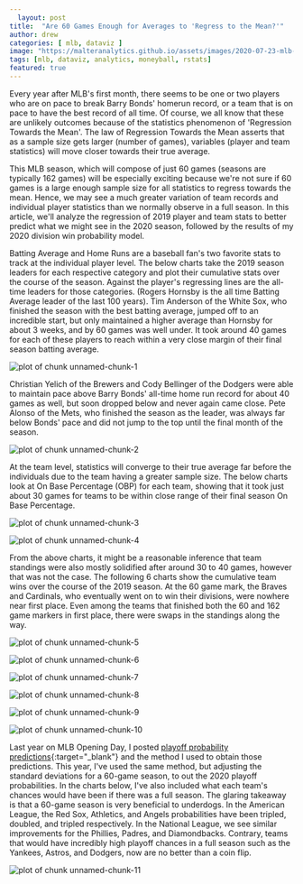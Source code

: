 ```yaml
---
  layout: post
title:  "Are 60 Games Enough for Averages to 'Regress to the Mean?'"
author: drew
categories: [ mlb, dataviz ]
image: "https://malteranalytics.github.io/assets/images/2020-07-23-mlb-playoff-predictions/image11.PNG"
tags: [mlb, dataviz, analytics, moneyball, rstats]
featured: true
---
```

  
  
Every year after MLB's first month, there seems to be one or two players who are on pace to break Barry Bonds' homerun record, or a team that is on pace to have the best record of all time.  Of course, we all know that these are unlikely outcomes because of the statistics phenomenon of 'Regression Towards the Mean'.   The law of Regression Towards the Mean asserts that as a sample size gets larger (number of games), variables (player and team statistics) will move closer towards their true average.  



This MLB season, which will compose of just 60 games (seasons are typically 162 games) will be especially exciting because we're not sure if 60 games is a large enough sample size for all statistics to regress towards the mean.  Hence, we may see a much greater variation of team records and individual player statistics than we normally observe in a full season.  In this article, we'll analyze the regression of 2019 player and team stats to better predict what we might see in the 2020 season, followed by the results of my 2020 division win probability model. 




Batting Average and Home Runs are a baseball fan's two favorite stats to track at the individual player level.   The below charts take the 2019 season leaders for each respective category and plot their cumulative stats over the course of the season.  Against the player's regressing lines are the all-time leaders for those categories.  (Rogers Hornsby is the all time Batting Average leader of the last 100 years).   Tim Anderson of the White Sox, who finished the season with the best batting average, jumped off to an incredible start, but only maintained a higher average than Hornsby for about 3 weeks, and by 60 games was well under.  It took around 40 games for each of these players to reach within a very close margin of their final season batting average. 



![plot of chunk unnamed-chunk-1](/assets/images/2020-07-23-mlb-playoff-predictions/image1.png)





Christian Yelich of the Brewers and Cody Bellinger of the Dodgers were able to maintain pace above Barry Bonds' all-time home run record for about 40 games as well, but soon dropped below and never again came close. Pete Alonso of the Mets, who finished the season as the leader, was always far below Bonds' pace and did not jump to the top until the final month of the season. 





![plot of chunk unnamed-chunk-2](/assets/images/2020-07-23-mlb-playoff-predictions/image2.png)


At the team level, statistics will converge to their true average far before the individuals due to the team having a greater sample size.  The below charts look at On Base Percentage (OBP) for each team, showing that it took just about 30 games for teams to be within close range of their final season On Base Percentage. 





![plot of chunk unnamed-chunk-3](/assets/images/2020-07-23-mlb-playoff-predictions/image3.png)

![plot of chunk unnamed-chunk-4](/assets/images/2020-07-23-mlb-playoff-predictions/image4.png)



From the above charts, it might be a reasonable inference that team standings were also mostly solidified after around 30 to 40 games, however that was not the case.  The following 6 charts show the cumulative team wins over the course of the 2019 season.  At the 60 game mark, the Braves and Cardinals, who eventually went on to win their divisions, were nowhere near first place.  Even among the teams that finished both the 60 and 162 game markers in first place, there were swaps in the standings along the way. 



  
  
![plot of chunk unnamed-chunk-5](/assets/images/2020-07-23-mlb-playoff-predictions/image5.png)
  
![plot of chunk unnamed-chunk-6](/assets/images/2020-07-23-mlb-playoff-predictions/image6.png)
  
![plot of chunk unnamed-chunk-7](/assets/images/2020-07-23-mlb-playoff-predictions/image7.png)
  
![plot of chunk unnamed-chunk-8](/assets/images/2020-07-23-mlb-playoff-predictions/image8.png)
  
![plot of chunk unnamed-chunk-9](/assets/images/2020-07-23-mlb-playoff-predictions/image9.png)
  
![plot of chunk unnamed-chunk-10](/assets/images/2020-07-23-mlb-playoff-predictions/image10.png)




Last year on MLB Opening Day, I posted [playoff probability predictions](https://malteranalytics.github.io/mlb-playoff-predictions/){:target="_blank"} and the method I used to obtain those predictions.  This year, I've used the same method, but adjusting the standard deviations for a 60-game season, to out the 2020 playoff probabilities.  In the charts below, I've also included what each team's chances would have been if there was a full season.  The glaring takeaway is that a 60-game season is very beneficial to underdogs.  In the American League, the Red Sox, Athletics, and Angels probabilities have been tripled, doubled, and tripled respectively.  In the National League, we see similar improvements for the Phillies, Padres, and Diamondbacks.  Contrary, teams that would have incredibly high playoff chances in a full season such as the Yankees, Astros, and Dodgers, now are no better than a coin flip.      
  
  
  
  
  
  
  
![plot of chunk unnamed-chunk-11](/assets/images/2020-07-23-mlb-playoff-predictions/image11.PNG)



